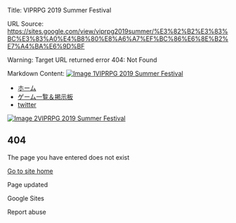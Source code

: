 Title: VIPRPG 2019 Summer Festival

URL Source: https://sites.google.com/view/viprpg2019summer/%E3%82%B2%E3%83%BC%E3%83%A0%E4%B8%80%E8%A6%A7%EF%BC%86%E6%8E%B2%E7%A4%BA%E6%9D%BF

Warning: Target URL returned error 404: Not Found

Markdown Content:
[![Image 1](https://lh3.googleusercontent.com/sitesv/AICyYda-MaKFiDI6OYu-yYHfC0y7-0j1TcvFoviEb0rBgYXjO83g9aKMhldVkjKtcFhsW5DsFgtdc4eegjHSLH0aM6MtoLsl30ar2l80l59p_xBc-ckLAUp9Je5rFPeKUtQgtJYtbN1IhZaUTrqU0ElnfKuZhGRJ-t0jr5E=w16383)](https://sites.google.com/view/viprpg2019summer/Home)[VIPRPG 2019 Summer Festival](https://sites.google.com/view/viprpg2019summer/Home)
*   [ホーム](https://sites.google.com/view/viprpg2019summer/Home) 
*   [ゲーム一覧＆掲示板](https://script.google.com/macros/s/AKfycbxUhsUdhTG6F844hBnioDdGacKRTip815r48sgbP-pPUhoXuPsK/exec?game=0&list=true) 
*   [twitter](https://www.google.com/url?q=https%3A%2F%2Ftwitter.com%2Fviprpg2017_kh&sa=D&sntz=1&usg=AOvVaw3MLhaKJpmo3_1StklmCvRu) 

[![Image 2](https://lh3.googleusercontent.com/sitesv/AICyYda-MaKFiDI6OYu-yYHfC0y7-0j1TcvFoviEb0rBgYXjO83g9aKMhldVkjKtcFhsW5DsFgtdc4eegjHSLH0aM6MtoLsl30ar2l80l59p_xBc-ckLAUp9Je5rFPeKUtQgtJYtbN1IhZaUTrqU0ElnfKuZhGRJ-t0jr5E=w16383)VIPRPG 2019 Summer Festival](https://sites.google.com/view/viprpg2019summer/Home)

404
---

The page you have entered does not exist

[Go to site home](https://sites.google.com/view/viprpg2019summer/Home)

Page updated

Google Sites

Report abuse

